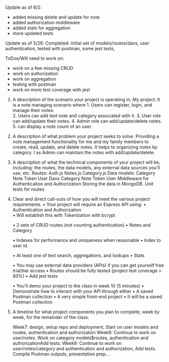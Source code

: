 Update as of 6/2:
- added missing delete and update for note
- added authorization middleware
- added stats for aggregation
- more updated tests

Update as of 5/26:
Completed: initial set of models/routes/daos, user authentication, tested with postman, some jest tests, 

ToDos/Will need to work on:
- work on a few missing CRUD
- work on authorization
- work on aggregation
- testing with postman
- work on more test coverage with jest

1. A description of the scenario your project is operating in.
    My project:  It is a note managing scenario where 
        1. Users can register, login, and manage their notes.  
        2. Users can add text note and category associated with it. 
        3. User role can add/update their notes.
        4. Admin role can add/update/delete notes.
        5. can display a note count of an user.

2. A description of what problem your project seeks to solve.
    Providing a note management functionality for me and my family members to create, read, update, and delete notes.  It helps to organizing notes by category.
    I as Admin can maintain the notes with add/update/delete.

3. A description of what the technical components of your project will be, including: the routes, the data models, any external data sources you'll use, etc.
    Routes:
        Auth.js
        Notes.js
        Category.js
    Data models:
        Category
        Note
        Token
        User
    Daos
        Category
        Note
        Token
        User
    Middleware for Authentication and Authorization
    Storing the data in MongoDB.
    Unit tests for routes

4. Clear and direct call-outs of how you will meet the various project requirements.
    • Your project will require an Express API using:
    • Authentication and Authorization        
        • Will establish this with Tokenization with bcrypt

    • 2 sets of CRUD routes (not counting authentication)
        • Notes and Category

    • Indexes for performance and uniqueness when reasonable
        • Index to user id.

    • At least one of text search, aggregations, and lookups
        • Stats

    • You may use external data providers (APIs) if you can get yourself free trial/tier access
    • Routes should be fully tested (project test coverage > 80%)
        • Add jest tests

    • You’ll demo your project to the class in week 10 (5 minutes)
    • Demonstrate how to interact with your API through either
    • A saved Postman collection
    • A very simple front-end project
        • It will be a saved Postman collection

5. A timeline for what project components you plan to complete, week by week, for the remainder of the class. 

    Week7: design, setup repo and deployment, Start on user models and routes, authentication and authorization
    Week8: Continue to work on user/notes.  Work on category models$routes, authentication and authorizationAdd tests. 
    Week9: Continue to work on user/notes/category and authentication and authorization, Add tests.  Compile Postman outputs, presentation prep…